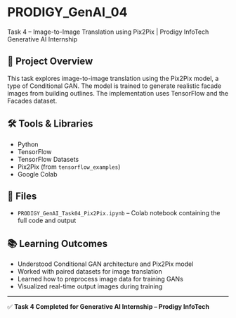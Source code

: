# PRODIGY_GenAI_04  
Task 4 – Image-to-Image Translation using Pix2Pix | Prodigy InfoTech Generative AI Internship

## 🧠 Project Overview  
This task explores image-to-image translation using the Pix2Pix model, a type of Conditional GAN. The model is trained to generate realistic facade images from building outlines. The implementation uses TensorFlow and the Facades dataset.

## 🛠️ Tools & Libraries  
- Python  
- TensorFlow  
- TensorFlow Datasets  
- Pix2Pix (from `tensorflow_examples`)  
- Google Colab  

## 📁 Files  
- `PRODIGY_GenAI_Task04_Pix2Pix.ipynb` – Colab notebook containing the full code and output

## 📚 Learning Outcomes  
- Understood Conditional GAN architecture and Pix2Pix model  
- Worked with paired datasets for image translation  
- Learned how to preprocess image data for training GANs  
- Visualized real-time output images during training  

---

✅ **Task 4 Completed for Generative AI Internship – Prodigy InfoTech**

